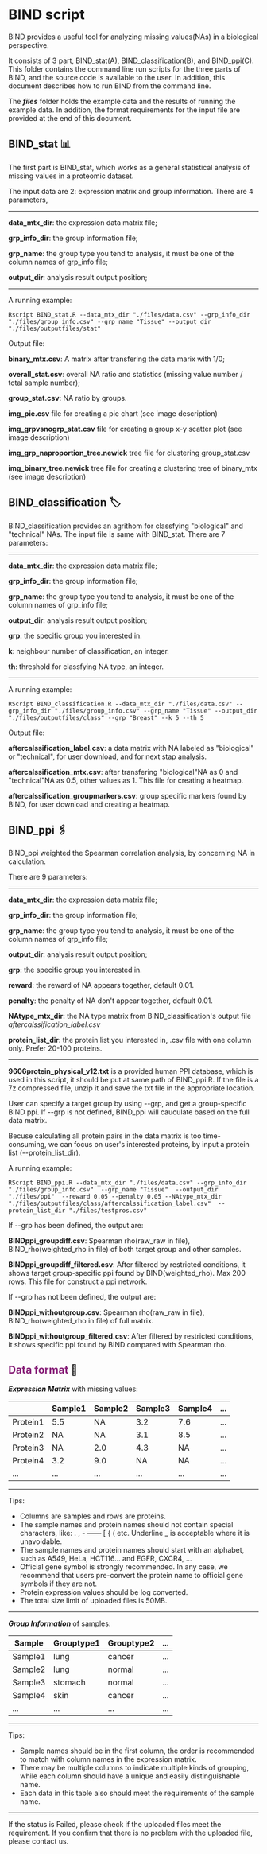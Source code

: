 # BIND script

BIND provides a useful tool for analyzing missing values(NAs) in a biological perspective.

It consists of 3 part, BIND_stat(A), BIND_classification(B), and BIND_ppi(C). This folder contains the command line run scripts for the three parts of BIND, and the source code is available to the user. In addition, this document describes how to run BIND from the command line.

The ***files*** folder holds the example data and the results of running the example data. In addition, the format requirements for the input file are provided at the end of this document.

## BIND_stat 📊

The first part is BIND_stat, which works as a general statistical analysis of missing values in a proteomic dataset.

The input data are 2: expression matrix and group information.
There are 4 parameters,

---
**data_mtx_dir**: the expression data matrix file;

**grp_info_dir**: the group information file;

**grp_name**: the group type you tend to analysis, it must be one of the column names of grp_info file;

**output_dir**: analysis result output position;

---

A running example:

```
Rscript BIND_stat.R --data_mtx_dir "./files/data.csv" --grp_info_dir "./files/group_info.csv" --grp_name "Tissue" --output_dir "./files/outputfiles/stat"
```

Output file:

**binary_mtx.csv**: A matrix after transfering the data marix with 1/0;

**overall_stat.csv**: overall NA ratio and statistics (missing value number / total sample number);

**group_stat.csv**: NA ratio by groups.

**img_pie.csv** file for creating a pie chart (see image description)

**img_grpvsnogrp_stat.csv** file for creating a group x-y scatter plot (see image description)

**img_grp_naproportion_tree.newick** tree file for clustering group_stat.csv

**img_binary_tree.newick** tree file for creating a clustering tree of binary_mtx (see image description)

## BIND_classification 🏷️

BIND_classification provides an agrithom for classfying "biological" and "technical" NAs.
The input file is same with BIND_stat. There are 7 parameters:

---
**data_mtx_dir**: the expression data matrix file;

**grp_info_dir**: the group information file;

**grp_name**: the group type you tend to analysis, it must be one of the column names of grp_info file;

**output_dir**: analysis result output position;

**grp**: the specific group you interested in.

**k**: neighbour number of classification, an integer.

**th**: threshold for classfying NA type, an integer.

---


A running example:

```
RScript BIND_classification.R --data_mtx_dir "./files/data.csv" --grp_info_dir "./files/group_info.csv" --grp_name "Tissue" --output_dir "./files/outputfiles/class" --grp "Breast" --k 5 --th 5
```

Output file:

**aftercalssification_label.csv**: a data matrix with NA labeled as "biological" or "technical", for user download, and for next stap analysis.

**aftercalssification_mtx.csv**: after transfering "biological"NA as 0 and "technical"NA as 0.5, other values as 1. This file for creating a heatmap.

**aftercalssification_groupmarkers.csv**: group specific markers found by BIND, for user download and creating a heatmap.

## BIND_ppi 🖇️

BIND_ppi weighted the Spearman correlation analysis, by concerning NA in calculation. 

There are 9 parameters:

---
**data_mtx_dir**: the expression data matrix file;

**grp_info_dir**: the group information file;

**grp_name**: the group type you tend to analysis, it must be one of the column names of grp_info file;

**output_dir**: analysis result output position;

**grp**: the specific group you interested in.

**reward**: the reward of NA appears together, default 0.01.

**penalty**: the penalty of NA don't appear together, default 0.01.

**NAtype_mtx_dir**: the NA type matrix from BIND_classification's output file *aftercalssification_label.csv*

**protein_list_dir**: the protein list you interested in, .csv file with one column only. Prefer 20-100 proteins.

---

**9606protein_physical_v12.txt** is a provided human PPI database, which is used in this script, it should be put at same path of BIND_ppi.R. If the file is a 7z compressed file, unzip it and save the txt file in the appropriate location.

User can specify a target group by using --grp, and get a group-specific BIND ppi. If --grp is not defined, BIND_ppi will cauculate based on the full data matrix.

Becuse calculating all protein pairs in the data matrix is too time-consuming, we can focus on user's interested proteins, by input a protein list (--protein_list_dir).

A running example:

```
RScript BIND_ppi.R --data_mtx_dir "./files/data.csv" --grp_info_dir "./files/group_info.csv"  --grp_name "Tissue"  --output_dir "./files/ppi"  --reward 0.05 --penalty 0.05 --NAtype_mtx_dir "./files/outputfiles/class/aftercalssification_label.csv"  --protein_list_dir "./files/testpros.csv"
```

If --grp has been defined, the output are:

**BINDppi_groupdiff.csv**: Spearman rho(raw_raw in file), BIND_rho(weighted_rho in file) of both target group and other samples.

**BINDppi_groupdiff_filtered.csv**: After filtered by restricted conditions, it shows target group-specific ppi found by BIND(weighted_rho). Max 200 rows. This file for construct a ppi network.

If --grp has not been defined, the output are:

**BINDppi_withoutgroup.csv**: Spearman rho(raw_raw in file), BIND_rho(weighted_rho in file) of full matrix.

**BINDppi_withoutgroup_filtered.csv**: After filtered by restricted conditions, it shows specific ppi found by BIND compared with Spearman rho. 

## <font color= #871F78>Data format</font> 📝


***Expression Matrix*** with missing values:

|          | Sample1 | Sample2 | Sample3 | Sample4| ... |
| ---      | ---     | ---     | ---     | ---    | --- |
| Protein1 | 5.5     | NA      | 3.2     | 7.6    | ... |
| Protein2 | NA      | NA      | 3.1     | 8.5    | ... |
| Protein3 | NA      | 2.0     | 4.3     | NA     | ... |
| Protein4 | 3.2     | 9.0     | NA      | NA     | ... |
| ...      | ...     |  ...    | ...     | ...    | ... |

---
Tips:

* Columns are samples and rows are proteins.
* The sample names and protein names should not contain special characters, like: . , - —— [ { ( etc. Underline _ is acceptable where it is unavoidable.
* The sample names and protein names should start with an alphabet, such as A549, HeLa, HCT116... and EGFR, CXCR4, ...
* Official gene symbol is strongly recommended. In any case, we recommend that users pre-convert the protein name to official gene symbols if they are not.
* Protein expression values should be log converted.
* The total size limit of uploaded files is 50MB.
---

***Group Information*** of samples:

| Sample  | Grouptype1 | Grouptype2 | ... |
| ---     | ---        | ---        | --- |
| Sample1 | lung       | cancer     | ... |
| Sample2 | lung       | normal     | ... |
| Sample3 | stomach    | normal     | ... |
| Sample4 | skin       | cancer     | ... |
| ...     | ...        | ...        | ... |

---
Tips:

* Sample names should be in the first column, the order is recommended to match with column names in the expression matrix.
* There may be multiple columns to indicate multiple kinds of grouping, while each column should have a unique and easily distinguishable name.
* Each data in this table also should meet the requirements of the sample name.
---


If the status is Failed, please check if the uploaded files meet the requirement. If you confirm that there is no problem with the uploaded file, please contact us.
